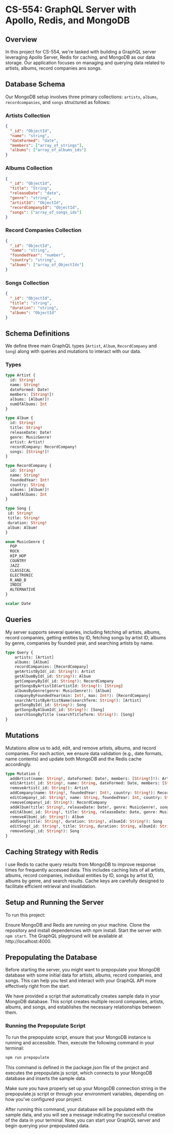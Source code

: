 # CS-554: GraphQL Server with Apollo, Redis, and MongoDB

## Overview
In this project for CS-554, we're tasked with building a GraphQL server leveraging Apollo Server, Redis for caching, and MongoDB as our data storage. Our application focuses on managing and querying data related to artists, albums, record companies ans songs.

## Database Schema
Our MongoDB setup involves three primary collections: `artists`, `albums`, `recordcompanies`, and `songs` structured as follows:

### Artists Collection
```json
{
  "_id": "ObjectId",
  "name": "string",
  "dateFormed": "date",
  "members": ["array_of_strings"],
  "albums": ["array_of_albums_ids"]
}
```

### Albums Collection
```json
{
  "_id": "ObjectId",
  "title": "String",
  "releaseDate": "date",
  "genre": "string",
  "artistId": "ObjectId",
  "recordCompanyId": "ObjectId",
  "songs": ["array_of_songs_ids"]
}
```

### Record Companies Collection
```json
{
  "_id": "ObjectId",
  "name": "string",
  "foundedYear": "number",
  "country": "string",
  "albums": ["array_of_ObjectIds"]
}
```
### Songs Collection
```json
{
  "_id": "ObjectId",
  "title": "string",
  "duration": "string",
  "albums": "ObjectId"
}
```



## Schema Definitions
We define three main GraphQL types (`Artist`, `Album`, `RecordCompany` and `Song`) along with queries and mutations to interact with our data.

### Types 
```graphql
type Artist {
  id: String!
  name: String!
  dateFormed: Date!
  members: [String!]!
  albums: [Album!]!
  numOfAlbums: Int
}

type Album {
  id: String!
  title: String!
  releaseDate: Date!
  genre: MusicGenre!
  artist: Artist!
  recordCompany: RecordCompany!
  songs: [String!]!
}

type RecordCompany {
  id: String!
  name: String!
  foundedYear: Int!
  country: String
  albums: [Album!]!
  numOfAlbums: Int
}

type Song { 
 id: String! 
 title: String! 
 duration: String! 
 album: Album! 
}

enum MusicGenre {
  POP
  ROCK
  HIP_HOP
  COUNTRY
  JAZZ
  CLASSICAL
  ELECTRONIC
  R_AND_B
  INDIE
  ALTERNATIVE
}

scalar Date
```

## Queries
My server supports several queries, including fetching all artists, albums, record companies, getting entities by ID, fetching songs by artist ID, albums by genre, companies by founded year, and searching artists by name.
```graphql
type Query {
    artists: [Artist]
    albums: [Album]
    recordCompanies: [RecordCompany]
    getArtistById(_id: String!): Artist
    getAlbumById(_id: String!): Album
    getCompanyById(_id: String!): RecordCompany
    getSongsByArtistId(artistId: String!): [String]
    albumsByGenre(genre: MusicGenre!): [Album]
    companyByFoundedYear(min: Int!, max: Int!): [RecordCompany]
    searchArtistByArtistName(searchTerm: String!): [Artist]
    getSongById(_id: String!): Song 
    getSongsByAlbumId(_id: String!): [Song]
    searchSongByTitle (searchTitleTerm: String!): [Song]
}
```

## Mutations
Mutations allow us to add, edit, and remove artists, albums, and record companies. For each action, we ensure data validation (e.g., date formats, name contents) and update both MongoDB and the Redis cache accordingly.
```graphql
type Mutation {
  addArtist(name: String!, dateFormed: Date!, members: [String!]!): Artist
  editArtist(_id: String!, name: String, dateFormed: Date, members: [String!]): Artist
  removeArtist(_id: String!): Artist
  addCompany(name: String!, foundedYear: Int!, country: String!): RecordCompany
  editCompany(_id: String!, name: String, foundedYear: Int, country: String): RecordCompany
  removeCompany(_id: String!): RecordCompany
  addAlbum(title: String!, releaseDate: Date!, genre: MusicGenre!, songs: [String!]!, artistId: String!, companyId: String!): Album
  editAlbum(_id: String!, title: String, releaseDate: Date, genre: MusicGenre, songs: [String!], artistId: String, companyId: String): Album
  removeAlbum(_id: String!): Album
  addSong(title: String!, duration: String!, albumId: String!): Song
  editSong(_id: String!, title: String, duration: String, albumId: String): Song
  removeSong(_id: String!): Song
}

```

## Caching Strategy with Redis
I use Redis to cache query results from MongoDB to improve response times for frequently accessed data. This includes caching lists of all artists, albums, record companies, individual entities by ID, songs by artist ID, albums by genre, and search results. Cache keys are carefully designed to facilitate efficient retrieval and invalidation.

## Setup and Running the Server
To run this project:

Ensure MongoDB and Redis are running on your machine.
Clone the repository and install dependencies with npm install.
Start the server with `npm start`. The GraphQL playground will be available at http://localhost:4000.

## Prepopulating the Database

Before starting the server, you might want to prepopulate your MongoDB database with some initial data for artists, albums, record companies, and songs. This can help you test and interact with your GraphQL API more effectively right from the start.

We have provided a script that automatically creates sample data in your MongoDB database. This script creates multiple record companies, artists, albums, and songs, and establishes the necessary relationships between them.

### Running the Prepopulate Script

To run the prepopulate script, ensure that your MongoDB instance is running and accessible. Then, execute the following command in your terminal:

```bash
npm run prepopulate
```

This command is defined in the package.json file of the project and executes the prepopulate.js script, which connects to your MongoDB database and inserts the sample data.

Make sure you have properly set up your MongoDB connection string in the prepopulate.js script or through your environment variables, depending on how you've configured your project.

After running this command, your database will be populated with the sample data, and you will see a message indicating the successful creation of the data in your terminal. Now, you can start your GraphQL server and begin querying your prepopulated data.
